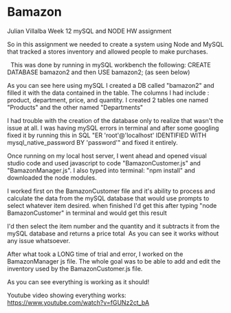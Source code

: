 # Bamazon
Julian Villalba
Week 12 mySQL and NODE HW assignment

So in this assignment we needed to create a system using Node and MySQL that tracked a stores inventory and allowed people to make purchases.

<img src="https://i.imgur.com/gMLH4f1.png" alt="" />
<img src="https://i.imgur.com/DyVUxkd.png" alt="" />
This was done by running in mySQL workbench the following:
CREATE DATABASE bamazon2
and then USE bamazon2;
(as seen below)

<img src="https://i.imgur.com/Vmdqcrs.png" alt ="" />


As you can see here using mySQL I created a DB called "bamazon2" and filled it with the data contained in the table.
The columns I had include : product, department, price, and quantity. I created 2 tables one named "Products" and the other named "Departments"

I had trouble with the creation of the database only to realize that wasn't the issue at all. I was having mySQL errors in terminal and after some googling fixed it by running this in SQL "ER 'root'@'localhost' IDENTIFIED WITH mysql_native_password BY 'password'" and fixed it entirely.

Once running on my local host server, I went ahead and opened visual studio code and used javascript to code "BamazonCustomer.js" and "BamazonManager.js". I also typed into terminal:
"npm install" and downloaded the node modules.

I worked first on the BamazonCustomer file and it's ability to process and calculate the data from the mySQL database that would use prompts to select whatever item desired.
when finished I'd get this after typing "node BamazonCustomer" in terminal and would get this result<img src="https://i.imgur.com/aJ5TZ3h.png" alt="" />

I'd then select the item number and the quantity and it subtracts it from the mySQL database and returns a price total
<img src ="https://i.imgur.com/1pPRNdl.png" alt="" />
As you can see it works without any issue whatsoever.

After what took a LONG time of trial and error, I worked on the BamazonManager js file. The whole goal was to be able to add and edit the inventory used by the BamazonCustomer.js file.
<img src="https://i.imgur.com/0jbeJ57.png" alt="" />


As you can see everything is working as it should!


Youtube video showing everything works:
https://www.youtube.com/watch?v=fGUNz2ct_bA
